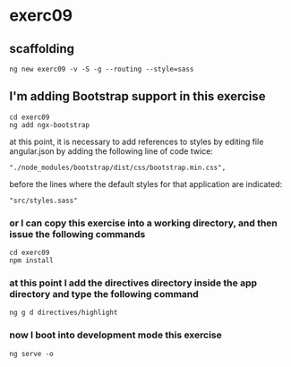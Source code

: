 # exerc09

## scaffolding

```shell
ng new exerc09 -v -S -g --routing --style=sass
```

## I'm adding Bootstrap support in this exercise

```shell
cd exerc09
ng add ngx-bootstrap
```

at this point, it is necessary to add references to styles by editing file angular.json by adding the following line of code twice:

```text
"./node_modules/bootstrap/dist/css/bootstrap.min.css",
```

before the lines where the default styles for that application are indicated:

```text
"src/styles.sass"
```

### or I can copy this exercise into a working directory, and then issue the following commands

```shell
cd exerc09
npm install
```

### at this point I add the directives directory inside the app directory and type the following command

```shell
ng g d directives/highlight
```

### now I boot into development mode this exercise

```shell
ng serve -o
```
